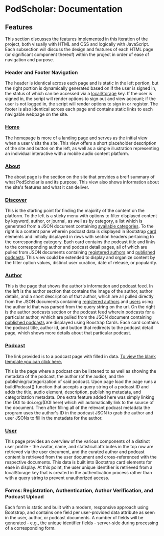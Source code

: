# PodScholar: Documentation

## Features

This section discusses the features implemented in this iteration of the project, both visually with HTML and CSS and 
logically with JavaScript.  Each subsection will discuss the design and features of each HTML page (or significant 
component thereof) within the project in order of ease of navigation and purpose.

### Header and Footer Navigation

The header is identical across each page and is static in the left portion, but the right portion is dynamically 
generated based on if the user is signed in, the status of which can be accessed via a 
[localStorage](https://developer.mozilla.org/en-US/docs/Web/API/Window/localStorage) key.  If the user is signed in, the 
script will render options to sign out and view account; if the user is not logged in, the script will render options to 
sign in or register.  The footer is also identical across each page and contains static links to each navigable webpage 
on the site.

### [Home](https://muzzarellimj.github.io/full-stack-application-development/assignment/midterm/index.html)

The homepage is more of a landing page and serves as the initial view when a user visits the site. This view offers a 
short placeholder description of the site and button on the left, as well as a simple illustration representing an 
individual interactive with a mobile audio content platform.

### [About](https://muzzarellimj.github.io/full-stack-application-development/assignment/midterm/about.html)
The about page is the section on the site that provides a breif summary of what PodScholar is and its purpose. 
This view also shows information about the site's features and what it can deliver.

### [Discover](https://muzzarellimj.github.io/full-stack-application-development/assignment/midterm/discover.html)

This is the starting point for finding the majority of the content on the platform. To the left is a sticky menu with
options to filter displayed content by keyword, author, or journal, as well as by category, a list which is generated
from a JSON document containing [available categories](https://jsonblob.com/951604363324047360). To the right is a 
content pane wherein podcast data is displayed in Bootstrap [card](https://getbootstrap.com/docs/5.1/components/card/)
elements and initially displayed in rows with section headers pertaining to the corresponding category. Each card 
contains the podcast title and links to the corresponding author and podcast detail pages, all of which are pulled
from JSON documents containing [registered authors](https://jsonblob.com/950254564695883776) and 
[published podcasts](https://jsonblob.com/950251742357110784). This view could be extended to display and organize 
content by the filter option values, distinct user curation, date of release, or popularity.

### [Author](https://muzzarellimj.github.io/full-stack-application-development/assignment/midterm/author.html?id=a00000001)

This is the page that shows the author's information and podcast feed. In the left is the author section that contains
the image of the author, author details, and a short description of that author, which are all pulled directly from the
JSON documents containing [registered authors](https://jsonblob.com/950254564695883776)
and [users](https://jsonblob.com/api/jsonBlob/950253428945469440) using the author id that was parsed from the query
string on the url. On the right is the author podcasts section or the podcast feed wherein podcasts for a particular
author, whhich are pulled from the JSON document
containing [published podcasts](https://jsonblob.com/api/950251742357110784) are displayed using Boostrap Cards. Each
card contains the podcast title, author id, and button that redirects to the podcast detail page, which shows more
details about that particular podcast.

### [Podcast](https://muzzarellimj.github.io/full-stack-application-development/assignment/midterm/podcast.html?id=p00000002)

The link provided is to a podcast page with filled in data. 
[To view the blank template you can click here.](https://muzzarellimj.github.io/full-stack-application-development/assignment/midterm/podcast.html)

This is the page where a podcast can be listened to as well as showing the metadata of the podcast, the author 
(of the audio), and the publishing/categorization of said podcast. Upon page load the page runs a buildPodcast() 
function that accepts a query string of a podcast ID and adds the title, audio element, description, publishing 
metadata, and categorization metadata. One extra feature added here was simply linking the DOI to doi.org/(DOI here) 
which will automatically link to the source of the document. Then after filling all of the relevant podcast metadata the 
program uses the author's ID in the podcast JSON to grab the author and user JSONs to fill in the metadata for the 
author.

### [User](https://muzzarellimj.github.io/full-stack-application-development/assignment/midterm/user.html)

This page provides an overview of the various components of a distinct user profile - the avatar, name, and statistical 
attributes in the top row are retrieved via the user document, and the curated author and podcast content is retrieved 
from the user document and cross-referenced with the respective documents. This data is built into Bootstrap card 
elements for ease in display. At this point, the user unique identifier is retrieved from a localStorage key that is
created in the authentication process rather than with a query string to prevent unauthorized access.

### Forms: Registration, Authentication, Author Verification, and Podcast Upload

Each form is static and built with a modern, responsive approach using Bootstrap, and contains one field per 
user-provided data attribute as seen in the user, author, or podcast documents. A number of fields will be generated - 
e.g., the unique identifier fields - server-side during processing of a corresponding form.